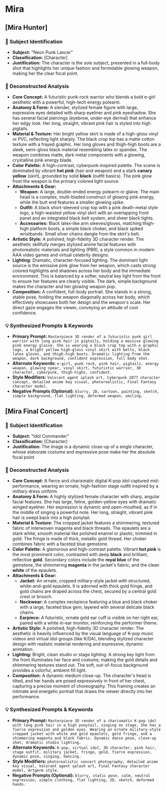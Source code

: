 # Mira

## [Mira Hunter]

### 🎯 Subject Identification
* **Subject:** "Neon Punk Lancer"
* **Classification:** [Character]
* **Justification:** The character is the sole subject, presented in a full-body shot that highlights her unique fashion and formidable glowing weapon, making her the clear focal point.

### 🔬 Deconstructed Analysis
* **Core Concept:** A futuristic punk-rock warrior who blends a bold e-girl aesthetic with a powerful, high-tech energy polearm.
* **Anatomy & Form:** A slender, stylized female figure with large, expressive eyes detailed with sharp eyeliner and pink eyeshadow. She has several facial piercings (eyebrow, under-eye dermal) that enhance her edgy look. Her long, straight, vibrant pink hair is styled into high pigtails.
* **Material & Texture:** Her bright yellow skirt is made of a high-gloss vinyl or PVC, reflecting light sharply. The black crop top has a matte cotton texture with a frayed graphic. Her long gloves and thigh-high boots are a sleek, semi-gloss black material resembling latex or spandex. The weapon combines matte, dark metal components with a glowing, crystalline pink energy blade.
* **Color Palette:** A high-contrast, cyberpunk-inspired palette. The scene is dominated by vibrant **hot pink** (hair and weapon) and a stark **canary yellow** (skirt), grounded by solid **black** (outfit basics). The pink glow from the weapon is the primary colored light source.
* **Attachments & Gear:**
    * **Weapon:** A large, double-ended energy polearm or glaive. The main head is a complex, multi-bladed construct of glowing pink energy, while the butt end features a smaller glowing spike.
    * **Outfit:** A black short-sleeved crop top with a pink death-metal style logo, a high-waisted yellow vinyl skirt with an overlapping front panel and an integrated black belt system, and sheer black tights.
    * **Accessories:** Black latex-like arm sleeves/gloves, matching thigh-high platform boots, a simple black choker, and black spiked wristbands. Small silver chains dangle from the skirt's belt.
* **Artistic Style:** A polished, high-fidelity 3D character render. The aesthetic skillfully merges stylized anime facial features with photorealistic materials and lighting (PBR), a style common in modern AAA video games and virtual celebrity designs.
* **Lighting:** Dramatic, character-focused lighting. The dominant light source is the emissive pink glow from her weapon, which casts strong colored highlights and shadows across her body and the immediate environment. This is balanced by a softer, neutral key light from the front to ensure her features are clearly visible. The dark, simple background makes the character and her glowing weapon pop.
* **Composition:** A confident, full-body portrait. She stands in a strong, stable pose, holding the weapon diagonally across her body, which effectively showcases both her design and the weapon's scale. Her direct gaze engages the viewer, conveying an attitude of cool confidence.

### 💡 Synthesized Prompts & Keywords
* **Primary Prompt:** `Masterpiece 3D render of a futuristic punk girl warrior with long pink hair in pigtails, holding a massive glowing pink energy glaive. She is wearing a black crop top with a graphic logo, a bright yellow high-gloss vinyl skirt with belts, black latex gloves, and thigh-high boots. Dramatic lighting from the weapon, dark background, confident expression, full body shot.`
* **Alternate Keywords:** `e-girl, punk rock, pink hair, pigtails, energy weapon, glowing spear, vinyl skirt, futuristic warrior, 3D character, cyberpunk, thigh-highs, confident.`
* **Style Modifiers:** `Valorant agent splash art, Cyberpunk 2077 character concept, detailed anime key visual, photorealistic, Final Fantasy character model.`
* **Negative Prompts (Optional):** `blurry, 2D, cartoon, painting, sketch, simple background, flat lighting, deformed weapon, smiling.`

## [Mira Final Concert]

### 🎯 Subject Identification
* **Subject:** "Idol Commander"
* **Classification:** [Character]
* **Justification:** The image is a dynamic close-up of a single character, whose elaborate costume and expressive pose make her the absolute focal point.

### 🔬 Deconstructed Analysis
* **Core Concept:** A fierce and charismatic digital K-pop idol captured mid-performance, wearing an ornate, high-fashion stage outfit inspired by a military dress uniform.
* **Anatomy & Form:** A highly stylized female character with sharp, angular facial features. She has large, feline, golden-yellow eyes with dramatic winged eyeliner. Her expression is dynamic and open-mouthed, as if in the middle of singing a powerful note. Her long, straight, vibrant pink hair is swept back into a high ponytail.
* **Material & Texture:** The cropped jacket features a shimmering, textured fabric of interwoven magenta and black threads. The epaulets are a stark white, smooth material like polished enamel or plastic, trimmed in gold. The fringe is made of thick, metallic gold thread. Her choker combines fabric with a faceted blue gemstone.
* **Color Palette:** A glamorous and high-contrast palette. Vibrant **hot pink** is the most prominent color, contrasted with deep **black** and brilliant, reflective **gold**. Secondary colors include the **royal blue** of the gemstone, the shimmering **magenta** in the jacket's fabric, and the clean **white** of the epaulets.
* **Attachments & Gear:**
    * **Jacket:** An ornate, cropped military-style jacket with structured, white-and-gold epaulets. It is adorned with thick gold fringe, and gold chains are draped across the chest, secured by a central gold crest or brooch.
    * **Neckwear:** A complex neckpiece featuring a blue and black choker with a large, faceted blue gem, layered with several delicate black chains.
    * **Earpiece:** A futuristic, ornate gold ear cuff is visible on her right ear, paired with a white in-ear monitor, reinforcing the performer theme.
* **Artistic Style:** A polished, high-fidelity 3D character render. The aesthetic is heavily influenced by the visual language of K-pop music videos and virtual idol groups (like K/DA), blending stylized character design with realistic material rendering and expressive, dynamic animation.
* **Lighting:** Bright, clean studio or stage lighting. A strong key light from the front illuminates her face and costume, making the gold details and shimmering textures stand out. The soft, out-of-focus background provides a colorful, ambient fill light.
* **Composition:** A dynamic medium close-up. The character's head is tilted, and her hands are posed expressively in front of her chest, capturing a precise moment of choreography. This framing creates an intimate and energetic portrait that draws the viewer directly into her performance.

### 💡 Synthesized Prompts & Keywords
* **Primary Prompt:** `Masterpiece 3D render of a charismatic K-pop idol with long pink hair in a high ponytail, singing on stage. She has a fierce expression and golden eyes. Wearing an ornate military-style cropped jacket with white and gold epaulets, gold fringe, and a shimmering magenta and black fabric. Dynamic dance pose, close-up shot, dramatic studio lighting.`
* **Alternate Keywords:** `K-pop, virtual idol, 3D character, pink hair, stage outfit, military jacket, fringe, gold, fierce expression, dynamic pose, singing, dancing.`
* **Style Modifiers:** `photorealistic concert photography, detailed anime key visual, Valorant agent splash art, Final Fantasy character model, Artgerm style.`
* **Negative Prompts (Optional):** `blurry, static pose, calm, neutral expression, simple clothing, flat lighting, 2D, sketch, deformed hands.`